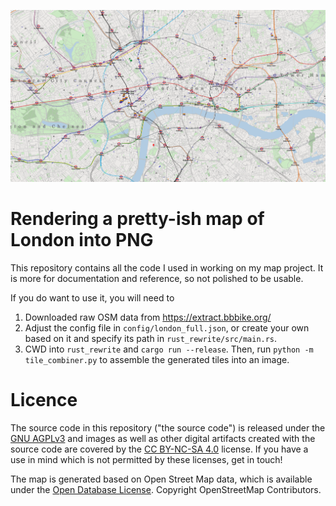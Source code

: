 ![Map of London](https://raw.githubusercontent.com/OCzarnecki/pretty-map/master/thumbnail.png)

# Rendering a pretty-ish map of London into PNG

This repository contains all the code I used in working on my map project. It is more for documentation
and reference, so not polished to be usable.

If you do want to use it, you will need to

1. Downloaded raw OSM data from https://extract.bbbike.org/
2. Adjust the config file in `config/london_full.json`, or create your own based on it and specify its
   path in `rust_rewrite/src/main.rs`.
3. CWD into `rust_rewrite` and `cargo run --release`. Then, run `python -m tile_combiner.py` to assemble
   the generated tiles into an image.

# Licence

The source code in this repository ("the source code") is released under the [GNU AGPLv3](https://www.gnu.org/licenses/agpl-3.0.en.html#license-text) and images as well as other digital artifacts created with the source code are covered by the [CC BY-NC-SA 4.0](https://creativecommons.org/licenses/by-nc-sa/4.0/) license. If you have a use in mind which is not permitted by these licenses, get in touch!

The map is generated based on Open Street Map data, which is available under the [Open Database License](https://www.openstreetmap.org/copyright). Copyright OpenStreetMap Contributors.
